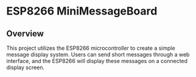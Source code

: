 # ESP8266 MiniMessageBoard

## Overview

This project utilizes the ESP8266 microcontroller to create a simple message display system. Users can send short messages through a web interface, and the ESP8266 will display these messages on a connected display screen.
